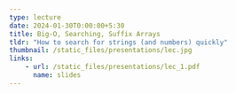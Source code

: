 ```yaml
---
type: lecture
date: 2024-01-30T0:00:00+5:30
title: Big-O, Searching, Suffix Arrays
tldr: "How to search for strings (and numbers) quickly"
thumbnail: /static_files/presentations/lec.jpg
links: 
    - url: /static_files/presentations/lec_1.pdf
      name: slides
---
```

